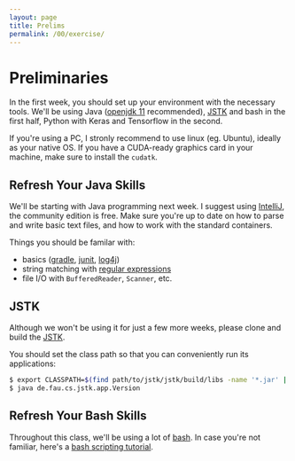 ```yaml
---
layout: page
title: Prelims
permalink: /00/exercise/
---
```


# Preliminaries

In the first week, you should set up your environment with the necessary tools.
We'll be using Java ([openjdk 11](https://jdk.java.net/11/) recommended), [JSTK](https://github.com/sikoried/jstk) and bash in the first half, Python with Keras and Tensorflow in the second.

If you're using a PC, I stronly recommend to use linux (eg. Ubuntu), ideally as your native OS.
If you have a CUDA-ready graphics card in your machine, make sure to install the `cudatk`.


## Refresh Your Java Skills

We'll be starting with Java programming next week.
I suggest using [IntelliJ](https://www.jetbrains.com/idea/), the community edition is free.
Make sure you're up to date on how to parse and write basic text files, and how to work with the standard containers.

Things you should be familar with:

- basics ([gradle](https://gradle.org/), [junit](https://junit.org/junit5/), [log4j](https://logging.apache.org/log4j/2.x/))
- string matching with [regular expressions](https://docs.oracle.com/javase/11/docs/api/java/util/regex/Pattern.html)
- file I/O with `BufferedReader`, `Scanner`, etc.


## JSTK

Although we won't be using it for just a few more weeks, please clone and build the [JSTK](https://github.com/sikoried/jstk).

You should set the class path so that you can conveniently run its applications:

```bash
$ export CLASSPATH=$(find path/to/jstk/jstk/build/libs -name '*.jar' | xargs echo | tr ' ' ':')
$ java de.fau.cs.jstk.app.Version
```


## Refresh Your Bash Skills

Throughout this class, we'll be using a lot of [bash](https://www.gnu.org/software/bash/).
In case you're not familiar, here's a [bash scripting tutorial](https://ryanstutorials.net/bash-scripting-tutorial/).

